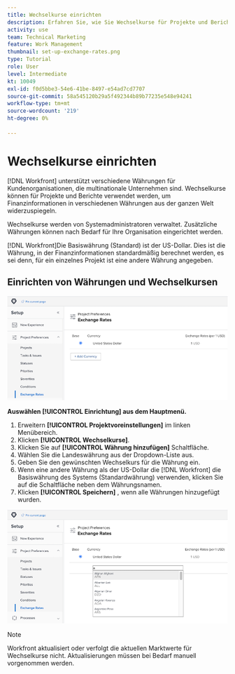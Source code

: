 ```yaml
---
title: Wechselkurse einrichten
description: Erfahren Sie, wie Sie Wechselkurse für Projekte und Berichte verwenden können, um Finanzinformationen in verschiedenen Währungen aus der ganzen Welt widerzuspiegeln.
activity: use
team: Technical Marketing
feature: Work Management
thumbnail: set-up-exchange-rates.png
type: Tutorial
role: User
level: Intermediate
kt: 10049
exl-id: f0d5bbe3-54e6-41be-8497-e54ad7cd7707
source-git-commit: 58a545120b29a5f492344b89b77235e548e94241
workflow-type: tm+mt
source-wordcount: '219'
ht-degree: 0%

---
```


# Wechselkurse einrichten

[!DNL Workfront] unterstützt verschiedene Währungen für Kundenorganisationen, die multinationale Unternehmen sind. Wechselkurse können für Projekte und Berichte verwendet werden, um Finanzinformationen in verschiedenen Währungen aus der ganzen Welt widerzuspiegeln.

Wechselkurse werden von Systemadministratoren verwaltet. Zusätzliche Währungen können nach Bedarf für Ihre Organisation eingerichtet werden.

[!DNL Workfront]Die Basiswährung (Standard) ist der US-Dollar. Dies ist die Währung, in der Finanzinformationen standardmäßig berechnet werden, es sei denn, für ein einzelnes Projekt ist eine andere Währung angegeben.

## Einrichten von Währungen und Wechselkursen

![Ein Bild der Auswahl von Wechselkursen](assets/setting-up-finances-4.png)

**Auswählen [!UICONTROL Einrichtung] aus dem Hauptmenü.**

1. Erweitern **[!UICONTROL Projektvoreinstellungen]** im linken Menübereich.
1. Klicken **[!UICONTROL Wechselkurse]**.
1. Klicken Sie auf **[!UICONTROL Währung hinzufügen]** Schaltfläche.
1. Wählen Sie die Landeswährung aus der Dropdown-Liste aus.
1. Geben Sie den gewünschten Wechselkurs für die Währung ein.
1. Wenn eine andere Währung als der US-Dollar die [!DNL Workfront] die Basiswährung des Systems (Standardwährung) verwenden, klicken Sie auf die Schaltfläche neben dem Währungsnamen.
1. Klicken **[!UICONTROL Speichern]** , wenn alle Währungen hinzugefügt wurden.

![Ein Bild über das Hinzufügen einer Währung zur Währungsliste](assets/setting-up-finances-5.png)

>[!NOTE]
>
>Workfront aktualisiert oder verfolgt die aktuellen Marktwerte für Wechselkurse nicht. Aktualisierungen müssen bei Bedarf manuell vorgenommen werden.
